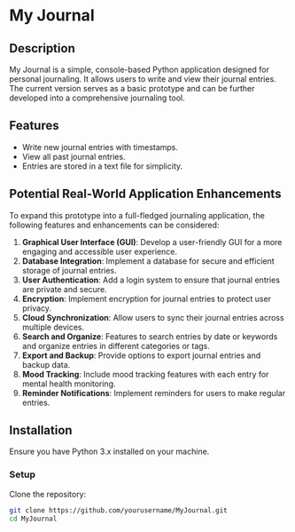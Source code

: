 # My Journal

## Description
My Journal is a simple, console-based Python application designed for personal journaling. It allows users to write and view their journal entries. The current version serves as a basic prototype and can be further developed into a comprehensive journaling tool.

## Features
- Write new journal entries with timestamps.
- View all past journal entries.
- Entries are stored in a text file for simplicity.

## Potential Real-World Application Enhancements
To expand this prototype into a full-fledged journaling application, the following features and enhancements can be considered:
1. **Graphical User Interface (GUI)**: Develop a user-friendly GUI for a more engaging and accessible user experience.
2. **Database Integration**: Implement a database for secure and efficient storage of journal entries.
3. **User Authentication**: Add a login system to ensure that journal entries are private and secure.
4. **Encryption**: Implement encryption for journal entries to protect user privacy.
5. **Cloud Synchronization**: Allow users to sync their journal entries across multiple devices.
6. **Search and Organize**: Features to search entries by date or keywords and organize entries in different categories or tags.
7. **Export and Backup**: Provide options to export journal entries and backup data.
8. **Mood Tracking**: Include mood tracking features with each entry for mental health monitoring.
9. **Reminder Notifications**: Implement reminders for users to make regular entries.

## Installation
Ensure you have Python 3.x installed on your machine.

### Setup
Clone the repository:
```bash
git clone https://github.com/yourusername/MyJournal.git
cd MyJournal
